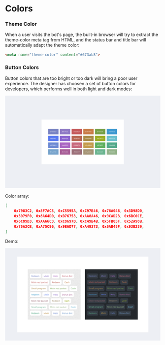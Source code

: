 # Colors

### Theme Color

When a user visits the bot's page, the built-in browser will try to extract the theme-color meta tag from HTML, and the status bar and title bar will automatically adapt the theme color:

```html
<meta name="theme-color" content="#673ab8">
```

### Button Colors

Button colors that are too bright or too dark will bring a poor user experience. The designer has choosen a set of button colors for developers, which performs well in both light and dark modes:

![Button Colors](./color-app-button.png)

Color array:

```json
[
    0x7983C2, 0x8F7AC5, 0xC5595A, 0xC97B46, 0x76A048, 0x3D98D0,
    0x5979F0, 0x8A64D0, 0xB76753, 0xAA8A46, 0x9CAD23, 0x6BC0CE,
    0x6C89D3, 0xAA66C3, 0xC8697D, 0xC49B4B, 0x5FB05F, 0x52A98B,
    0x75A2CB, 0xA75C96, 0x9B6D77, 0xA49373, 0x6AB48F, 0x93B289,
]
```

Demo:

![Button Demo](./color-app-button-preview.png)
